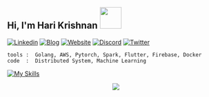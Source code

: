 <h2> Hi, I'm Hari Krishnan <img src="https://media.giphy.com/media/mGcNjsfWAjY5AEZNw6/giphy.gif" width="50"></h2>

[![Linkedin](https://img.shields.io/badge/LinkedIn-0077B5?style=for-the-badge&logo=linkedin&logoColor=white)](https://www.linkedin.com/in/codeharik/)
[![Blog](https://img.shields.io/badge/Hashnode-2962FF?style=for-the-badge&logo=hashnode&logoColor=white)](https://blog.shark.run)
[![Website](https://img.shields.io/badge/website-000000?style=for-the-badge&logo=About.me&logoColor=white)](https://shark.run)
[![Discord](https://img.shields.io/badge/Discord-5865F2?style=for-the-badge&logo=discord&logoColor=white)](https://discord.gg/BKhphVeD)
[![Twitter](https://img.shields.io/badge/Twitter-1DA1F2?style=for-the-badge&logo=twitter&logoColor=white)](https://twitter.com/codeharik)

```code
tools :  Golang, AWS, Pytorch, Spark, Flutter, Firebase, Docker
code  :  Distributed System, Machine Learning
```

[![My Skills](https://skillicons.dev/icons?i=go,aws,nothing,firebase,flutter,swift,androidstudio,nothing,postgres,mongo,nothing,terraform,ansible,jenkins,kubernetes,docker,nothing,prometheus,grafana&perline=20)](https://skillicons.dev)

<div align="center">
  <img src="https://streak-stats.demolab.com/?user=codeharik">
</div>
